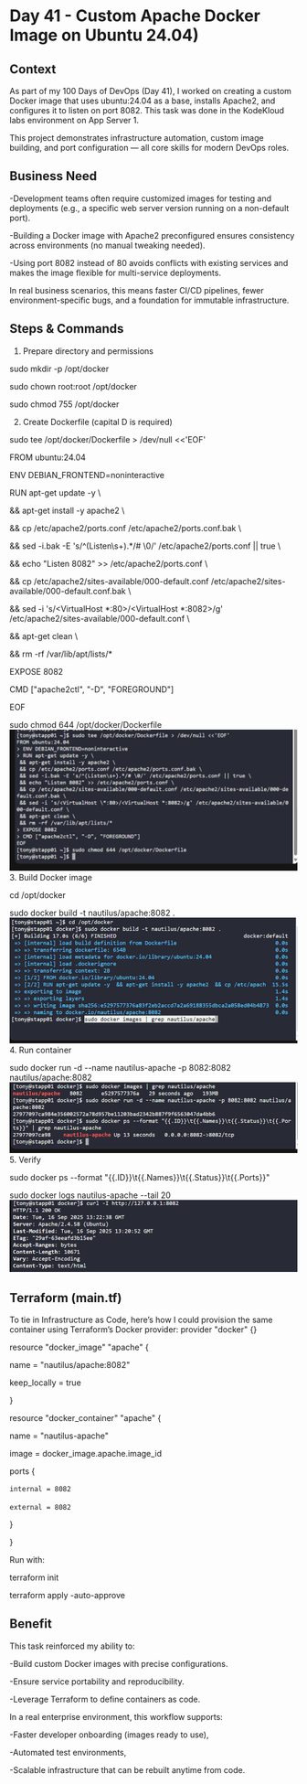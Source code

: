 # Day 41 - Custom Apache Docker Image on Ubuntu 24.04)
## Context
As part of my 100 Days of DevOps (Day 41), I worked on creating a custom Docker image that uses ubuntu:24.04 as a base, installs Apache2, and configures it to listen on port 8082. This task was done in the KodeKloud labs environment on App Server 1.

This project demonstrates infrastructure automation, custom image building, and port configuration — all core skills for modern DevOps roles.

## Business Need
-Development teams often require customized images for testing and deployments (e.g., a specific web server version running on a non-default port).

-Building a Docker image with Apache2 preconfigured ensures consistency across environments (no manual tweaking needed).

-Using port 8082 instead of 80 avoids conflicts with existing services and makes the image flexible for multi-service deployments.

In real business scenarios, this means faster CI/CD pipelines, fewer environment-specific bugs, and a foundation for immutable infrastructure.

## Steps & Commands
1. Prepare directory and permissions

sudo mkdir -p /opt/docker

sudo chown root:root /opt/docker

sudo chmod 755 /opt/docker

2. Create Dockerfile (capital D is required)

sudo tee /opt/docker/Dockerfile > /dev/null <<'EOF'

FROM ubuntu:24.04

ENV DEBIAN_FRONTEND=noninteractive

RUN apt-get update -y \

 && apt-get install -y apache2 \
 
 && cp /etc/apache2/ports.conf /etc/apache2/ports.conf.bak \
 
 && sed -i.bak -E 's/^(Listen\s+).*/# \0/' /etc/apache2/ports.conf || true \
 
 && echo "Listen 8082" >> /etc/apache2/ports.conf \
 
 && cp /etc/apache2/sites-available/000-default.conf /etc/apache2/sites-available/000-default.conf.bak \
 
 && sed -i 's/<VirtualHost \*:80>/<VirtualHost *:8082>/g' /etc/apache2/sites-available/000-default.conf \
 
 && apt-get clean \
 
 && rm -rf /var/lib/apt/lists/*

EXPOSE 8082

CMD ["apache2ctl", "-D", "FOREGROUND"]

EOF

sudo chmod 644 /opt/docker/Dockerfile
![Screenshot](screenshots/file_contents.png)
3. Build Docker image

cd /opt/docker

sudo docker build -t nautilus/apache:8082 .
![Screenshot](screenshots/docker_build.png)
4. Run container

sudo docker run -d --name nautilus-apache -p 8082:8082 nautilus/apache:8082
![Screenshot](screenshots/docker-run.png)
5. Verify

sudo docker ps --format "{{.ID}}\t{{.Names}}\t{{.Status}}\t{{.Ports}}"

sudo docker logs nautilus-apache --tail 20
![Screenshot](screenshots/curl-response.png)

## Terraform (main.tf)
To tie in Infrastructure as Code, here’s how I could provision the same container using Terraform’s Docker provider:
provider "docker" {}

resource "docker_image" "apache" {
 
  name         = "nautilus/apache:8082"
  
  keep_locally = true

}

resource "docker_container" "apache" {

  name  = "nautilus-apache"
  
  image = docker_image.apache.image_id

  ports {
  
    internal = 8082
    
    external = 8082
  
  }

}

Run with:

terraform init

terraform apply -auto-approve

## Benefit
This task reinforced my ability to:

-Build custom Docker images with precise configurations.

-Ensure service portability and reproducibility.

-Leverage Terraform to define containers as code.

In a real enterprise environment, this workflow supports:

-Faster developer onboarding (images ready to use),

-Automated test environments,

-Scalable infrastructure that can be rebuilt anytime from code.
